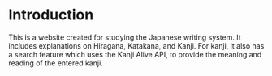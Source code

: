 # Introduction #

This is a website created for studying the Japanese writing system. It includes explanations on Hiragana, Katakana, and Kanji. For kanji, it also has a search feature which uses the Kanji Alive API, to provide the meaning and reading of the entered kanji.